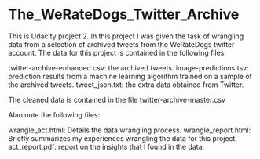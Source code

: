 # The_WeRateDogs_Twitter_Archive
This is Udacity project 2. In this project I was given the task of wrangling data from a selection of archived tweets from the WeRateDogs twitter account. The data for this project is contained in the following files:  

twitter-archive-enhanced.csv: the archived tweets. 
image-predictions.tsv: prediction results from a machine learning algorithm trained on a sample of the archived tweets. 
tweet_json.txt: the extra data obtained from Twitter.

The cleaned data is contained in the file twitter-archive-master.csv

Alao note the following files:

wrangle_act.html: Details the data wrangling process.
wrangle_report.html: Briefly summarizes my experiences wrangling the data for this project.
act_report.pdf: report on the insights that I found in the data.

